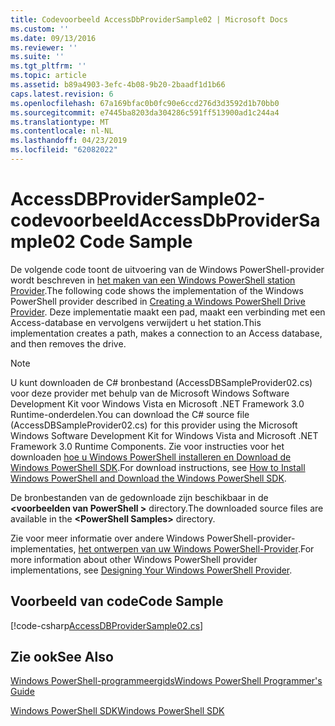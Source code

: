 ```yaml
---
title: Codevoorbeeld AccessDbProviderSample02 | Microsoft Docs
ms.custom: ''
ms.date: 09/13/2016
ms.reviewer: ''
ms.suite: ''
ms.tgt_pltfrm: ''
ms.topic: article
ms.assetid: b89a4903-3efc-4b08-9b20-2baadf1d1b66
caps.latest.revision: 6
ms.openlocfilehash: 67a169bfac0b0fc90e6ccd276d3d3592d1b70bb0
ms.sourcegitcommit: e7445ba8203da304286c591ff513900ad1c244a4
ms.translationtype: MT
ms.contentlocale: nl-NL
ms.lasthandoff: 04/23/2019
ms.locfileid: "62082022"
---
```

# <a name="accessdbprovidersample02-code-sample"></a><span data-ttu-id="4431f-102">AccessDBProviderSample02-codevoorbeeld</span><span class="sxs-lookup"><span data-stu-id="4431f-102">AccessDbProviderSample02 Code Sample</span></span>

<span data-ttu-id="4431f-103">De volgende code toont de uitvoering van de Windows PowerShell-provider wordt beschreven in [het maken van een Windows PowerShell station Provider](./creating-a-windows-powershell-drive-provider.md).</span><span class="sxs-lookup"><span data-stu-id="4431f-103">The following code shows the implementation of the Windows PowerShell provider described in [Creating a Windows PowerShell Drive Provider](./creating-a-windows-powershell-drive-provider.md).</span></span> <span data-ttu-id="4431f-104">Deze implementatie maakt een pad, maakt een verbinding met een Access-database en vervolgens verwijdert u het station.</span><span class="sxs-lookup"><span data-stu-id="4431f-104">This implementation creates a path, makes a connection to an Access database, and then removes the drive.</span></span>

> [!NOTE]
> <span data-ttu-id="4431f-105">U kunt downloaden de C# bronbestand (AccessDBSampleProvider02.cs) voor deze provider met behulp van de Microsoft Windows Software Development Kit voor Windows Vista en Microsoft .NET Framework 3.0 Runtime-onderdelen.</span><span class="sxs-lookup"><span data-stu-id="4431f-105">You can download the C# source file (AccessDBSampleProvider02.cs) for this provider using the Microsoft Windows Software Development Kit for Windows Vista and Microsoft .NET Framework 3.0 Runtime Components.</span></span> <span data-ttu-id="4431f-106">Zie voor instructies voor het downloaden [hoe u Windows PowerShell installeren en Download de Windows PowerShell SDK](/powershell/developer/installing-the-windows-powershell-sdk).</span><span class="sxs-lookup"><span data-stu-id="4431f-106">For download instructions, see [How to Install Windows PowerShell and Download the Windows PowerShell SDK](/powershell/developer/installing-the-windows-powershell-sdk).</span></span>
>
> <span data-ttu-id="4431f-107">De bronbestanden van de gedownloade zijn beschikbaar in de  **\<voorbeelden van PowerShell >** directory.</span><span class="sxs-lookup"><span data-stu-id="4431f-107">The downloaded source files are available in the **\<PowerShell Samples>** directory.</span></span>
>
> <span data-ttu-id="4431f-108">Zie voor meer informatie over andere Windows PowerShell-provider-implementaties, [het ontwerpen van uw Windows PowerShell-Provider](./designing-your-windows-powershell-provider.md).</span><span class="sxs-lookup"><span data-stu-id="4431f-108">For more information about other Windows PowerShell provider implementations, see [Designing Your Windows PowerShell Provider](./designing-your-windows-powershell-provider.md).</span></span>

## <a name="code-sample"></a><span data-ttu-id="4431f-109">Voorbeeld van code</span><span class="sxs-lookup"><span data-stu-id="4431f-109">Code Sample</span></span>

[!code-csharp[AccessDBProviderSample02.cs](../../powershell-sdk-samples/SDK-2.0/csharp/AccessDBProviderSample02/AccessDBProviderSample02.cs#L11-L154 "AccessDBProviderSample02.cs")]


## <a name="see-also"></a><span data-ttu-id="4431f-110">Zie ook</span><span class="sxs-lookup"><span data-stu-id="4431f-110">See Also</span></span>

[<span data-ttu-id="4431f-111">Windows PowerShell-programmeergids</span><span class="sxs-lookup"><span data-stu-id="4431f-111">Windows PowerShell Programmer's Guide</span></span>](./windows-powershell-programmer-s-guide.md)

[<span data-ttu-id="4431f-112">Windows PowerShell SDK</span><span class="sxs-lookup"><span data-stu-id="4431f-112">Windows PowerShell SDK</span></span>](../windows-powershell-reference.md)